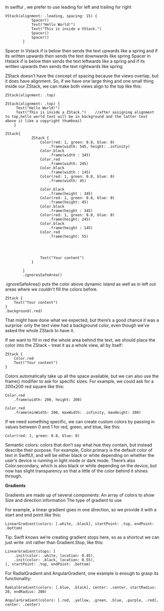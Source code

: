 In swiftui , we prefer to use leading for left and trailing for right
```
VStack(alignment: .leading, spacing: 15) {
            Spacer()
            Text("Hello World!")
            Text("This is inside a VStack.")
            Spacer()
            Spacer()
        }
```
        
Spacer in Vstack if is below then sends the text upwards like a spring and if its written upwards then sends the text downwards like spring
Spacer in Hstack if is below then sends the text leftwards like a spring and if its written upwards then sends the text rightwards like spring

ZStack doesn’t have the concept of spacing because the views overlap, but it does have alignment. So, if we have one large thing and one small thing inside our ZStack, we can make both views align to the top like this: 
```
ZStack(alignment: .top)
```

```
ZStack(alignment: .top) {
     Text("Hello World!")               
     Text("This is inside a ZStack.")    //after assigning alignment to top,hello world text will be in background and the latter text above it like a copyright thumbnail
    }
```

```
ZStack{
            ZStack {
                Color(red: 1, green: 0.8, blue: 0)
                    .frame(width: 545, height: .infinity)
                Color.black
                    .frame(width : 345)
                Color.red
                    .frame(width: 245)
                Color.black
                    .frame(width : 145)
                Color(red: 1, green: 0.8, blue: 0)
                    .frame(width: 45)
                
                Color.black
                    .frame(height : 345)
                Color(red: 1, green: 0.8, blue: 0)
                    .frame(height: 45)
                Color.black
                    .frame(height : 345)
                Color(red: 1, green: 0.8, blue: 0)
                    .frame(height: 245)
                Color.black
                    .frame(height : 145)
                Color.red
                    .frame(height: 55)

                
                
                
                Text("Your content")
            }
            
        }
        .ignoresSafeArea()
```

.ignoreSafeArea() puts the color above dynamic island as well as in left out areas where we couldn't fill the colors before.

```
ZStack {
    Text("Your content")
}
.background(.red)
```
That might have done what we expected, but there’s a good chance it was a surprise: only the text view had a background color, even though we’ve asked the whole ZStack to have it.

If we want to fill in red the whole area behind the text, we should place the color into the ZStack – treat it as a whole view, all by itself:
```
ZStack {
    Color.red
    Text("Your content")
}
```

Colors automatically take up all the space available, but we can also use the frame() modifier to ask for specific sizes. For example, we could ask for a 200x200 red square like this:
```
Color.red
    .frame(width: 200, height: 200)
```

```
Color.red
    .frame(minWidth: 200, maxWidth: .infinity, maxHeight: 200)
```

If we need something specific, we can create custom colors by passing in values between 0 and 1 for red, green, and blue, like this:
```
Color(red: 1, green: 0.8, blue: 0)
```

Semantic colors: colors that don’t say what hue they contain, but instead describe their purpose.
For example, Color.primary is the default color of text in SwiftUI, and will be either black or white depending on whether the user’s device is running in light mode or dark mode. There’s also Color.secondary, which is also black or white depending on the device, but now has slight transparency so that a little of the color behind it shines through.


**Gradients**

Gradients are made up of several components:
An array of colors to show 
Size and direction information 
The type of gradient to use 

For example, a linear gradient goes in one direction, so we provide it with a start and end point like this:
```
LinearGradient(colors: [.white, .black], startPoint: .top, endPoint: .bottom)
```

Tip: Swift knows we’re creating gradient stops here, so as a shortcut we can just write .init rather than Gradient.Stop, like this:
```
LinearGradient(stops: [
    .init(color: .white, location: 0.45),
    .init(color: .black, location: 0.55),
], startPoint: .top, endPoint: .bottom)
```

For RadialGradient and AngularGradient, one example is enough to grasp its functionality: 
```
RadialGradient(colors: [.blue, .black], center: .center, startRadius: 20, endRadius: 200)
```
```
AngularGradient(colors: [.red, .yellow, .green, .blue, .purple, .red], center: .center)
```



